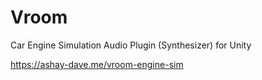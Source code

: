 # Vroom
Car Engine Simulation Audio Plugin (Synthesizer) for Unity

https://ashay-dave.me/vroom-engine-sim
